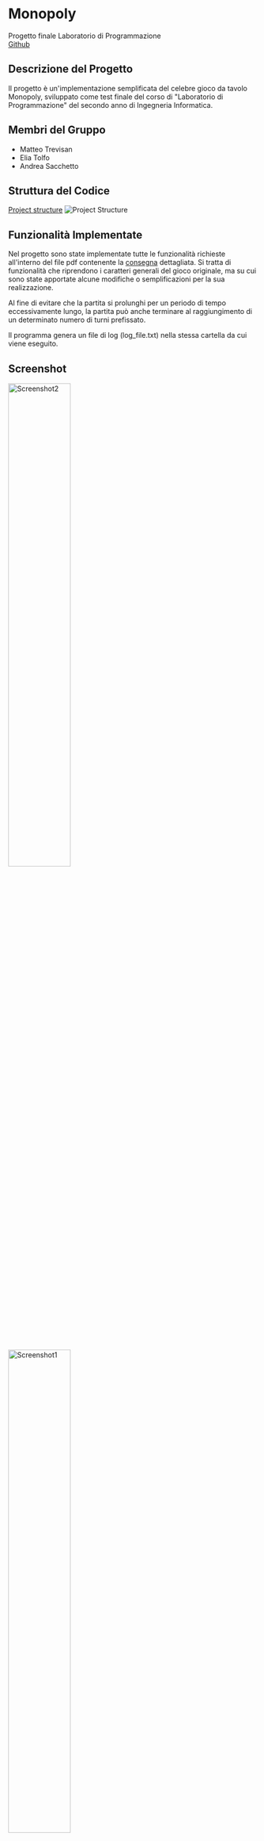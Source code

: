 # Monopoly
Progetto finale Laboratorio di Programmazione\
[Github](https://github.com/Matteo-Trevisan/Monopoly)

## Descrizione del Progetto
Il progetto è un'implementazione semplificata del 
celebre gioco da tavolo Monopoly, sviluppato come test finale del 
corso di "Laboratorio di Programmazione" del secondo anno di Ingegneria Informatica.

## Membri del Gruppo
- Matteo Trevisan
- Elia Tolfo
- Andrea Sacchetto

## Struttura del Codice

[Project structure](https://github.com/Matteo-Trevisan/Monopoly/blob/develop/Project_Structure_Canvas.png)
![Project Structure](Project_Structure_Canvas.png)

## Funzionalità Implementate
Nel progetto sono state implementate tutte le funzionalità richieste all'interno del file pdf contenente la 
[consegna](Direttive%20Progetto.pdf) dettagliata. Si tratta di funzionalità che riprendono i caratteri generali del gioco originale, ma su 
cui sono state apportate alcune modifiche o semplificazioni per la sua realizzazione.

Al fine di evitare che la partita si prolunghi per un periodo di tempo eccessivamente lungo, la partita può anche terminare 
al raggiungimento di un determinato numero di turni prefissato.

Il programma genera un file di log (log_file.txt) nella stessa cartella da cui viene eseguito.

## Screenshot

<img src="Screenshots/Screenshot2.png" width="50%" alt="Screenshot2">

<img src="Screenshots/Screenshot1.png" width="50%" alt="Screenshot1">


## Note sui prezzi

### Config come da direttive:

|                          | Economica | Standard | Lusso |
|--------------------------|-----------|----------|-------|
| Acquisto terreno         | 6         | 10       | 20    |
| Acquisto casa            | 3         | 5        | 10    |
| Miglioramento ad albergo | 3         | 5        | 10    |
| Pernottamento in casa    | 2         | 4        | 7     |
| Pernottamento in albergo | 4         | 8        | 14    |

| Variabile                                 | Valore |
|-------------------------------------------|--------|
| **Fiorini iniziali**                      | 100    |
| **Passaggio per il via**                  | 20     |
| **Numero turni massimo**                  | 30     |
| **Percentuale offerta positiva computer** | 25     |

`Config config = {{6,3,3,2,4, 'E'},
{10,5,5,4,8, 'S'},
{20,10,10,7,14, 'L'},
100, 20, 30, 25};`

Su 1000 partite simulate, giocate con un giocatore umano ipotetico che risponde "si" ad ogni offerta
(comprare, migliorare), i risultati sono stati i seguenti;
- 976 vittorie di un giocatore computer per numero fiorini
- 17 pareggi tra 2 giocatori computer
- 3 vittorie del giocatore umano


Con 20 turni massimi per partita:
- 958 vittorie di un giocatore computer per numero fiorini
- 41 pareggi tra 2 giocatori computer
- 1 pareggio tra 3 giocatori computer
- 0 vittorie o pareggi del giocatore umano


### Config sperimentale 1:

|                          | Economica | Standard | Lusso |
|--------------------------|-----------|----------|-------|
| Acquisto terreno         | 90        | 190      | 340   |
| Acquisto casa            | 60        | 100      | 150   |
| Miglioramento ad albergo | 60        | 100      | 150   |
| Pernottamento in casa    | 40        | 75       | 100   |
| Pernottamento in albergo | 135       | 175      | 250   |

| Variabile                                 | Valore |
|-------------------------------------------|--------|
| **Fiorini iniziali**                      | 1500   |
| **Passaggio per il via**                  | 200    |
| **Numero turni massimo**                  | 100    |
| **Percentuale offerta positiva computer** | 25     |

`Config config = {{90,60,60,40,135, 'E'},
{190,100,100,75,175, 'S'},
{340,150,150,100,250, 'L'},
1500, 200, 100, 25};`

Su 1000 partite simulate, giocate con un giocatore umano ipotetico che risponde "si" ad ogni offerta
(comprare, migliorare), i risultati sono stati i seguenti;
- 981 vittore del giocatore umano per numero di fiorini
- 19 vittore di uno dei computer per numero di fiorini
- 0 pareggi

Se riduciamo il numero massimo di turni a 20, si ha:
- 977 vittorie di un giocatore computer per numero fiorini
- 23 pareggi tra 2 giocatori computer
- 0 vittorie o pareggi del giocatore umano

Invece con max_turni = 100 e soldi_al_via = 100:
- 671 vittore del giocatore umano per numero di fiorini
- 223 vittoria del giocatore umano perché è rimasto l'ultimo giocatore
- 106 vittore di uno dei computer per numero di fiorini
- 0 pareggi

## Istruzioni alla compilazione
Il progetto è compilabile utilizzando CMake; per procedere con la compilazione, seguire le istruzioni di seguito:

`$ mkdir build`

`$ cd build`

`$ cmake ..`

`$ make`

Oppure usare lo script _build_project_linux.sh_ dedicato.
(Potrebbe essere necessario formire il permesso di esecuzione `$ sudo chmod +x build_project_linux.sh`)

## Esempi di Utilizzo

Il programma richiede un argomento passato da terminale che può essere:
- ./Monopoly computer
- ./Monopoly human

Per giocare rispettivamente una partita con 4 giocatori automatici (computer) oppure una 
partita in cui il primo giocatore è umano.

Inoltre per impostare i parametri di gioco tramite l'oggetto config dentro main.\
L'oggetto è strutturato in questo modo:

Config: { Cheap_Space: {_terrain_sale_, _house_sale_, _hotel_sale_, _house_overnight_stay_, _hotel_overnight_stay_, _type_},\
Standard_Space: {_terrain_sale_, _house_sale_, _hotel_sale_, _house_overnight_stay_, _hotel_overnight_stay_, _type_},\
Luxury_Space: {_terrain_sale_, _house_sale_, _hotel_sale_, _house_overnight_stay_, _hotel_overnight_stay_, _type_},\
_initial_balance_, _pass_start_space_, _max_turn_, _computer_accept_percentage_ }

Le variabili sono:
- **terrain_sale**: definisce il prezzo di vendita del terreno
- **house_sale**: definisce il prezzo per costruire una casa
- **hotel_sale**: definisce il prezzo per costruire un albergo
- **house_overnight_stay**: definisce il costo di pernottamento in una casella con una casa
- **hotel_overnight_stay**: definisce il costo di pernottamento in una casella con un albergo
- **type**: definisce una lettera che rappresenterà quel tipo di casella nel tabellone
- **initial_balance**: definisce il saldo iniziale di ciascun giocatore in fiorini (default: 100)
- **pass_start_space**: definisce la quantità di fiorini che viene data a ciascun giocatore ogni qual volta passa dal VIA (default: 20)
- **max_turn**: definisce il numero di turni massimo del gioco, oltre il quale verranno decretati dei vincitori in base alla liquidità dei giocatori (default: 30)
- **computer_accept_percentage**: definisce un numero da 0 a 100 che rappresenta la percentuale con cui i giocatori computer accetteranno un'offerta (default: 25)

![Config](Screenshots/Struttura_config.png)

## Test
Sono stati fatti dei test per rilevare memory leak utilizzando [Valgrind](https://valgrind.org/) e sono risultati tutti negativi.
